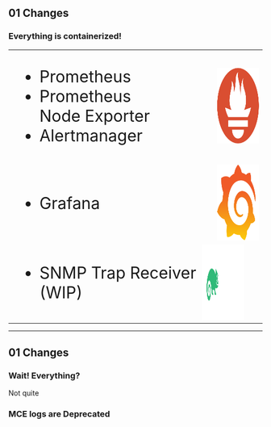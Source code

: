 <!-- .slide: data-state="normal" id="changes" data-timing="20s" data-menu-title="Standard text slide" -->

## 01 Changes

<!-- <div class="breadcrumbs">Changes</div> -->

### Everything is containerized!

<table style="margin: 0">
<tr>
    <td style="border-bottom-width: 0; padding-right: 100px">
        <ul style="font-size: 32px">
            <li>Prometheus</li>
            <li>Prometheus Node Exporter</li>
            <li>Alertmanager</li>
        </ul>
    </td>
    <td style="border-bottom-width: 0">
    <img src="../images/icons/prometheus.png" height="150px" style="margin: 0">
    </td>
</tr>
<tr>
    <td style="border-bottom-width: 0">
        <ul style="font-size: 32px">
            <li>Grafana</li>
        </ul>
    </td>
    <td style="border-bottom-width: 0"><img src="../images/icons/grafana.png" height="150px" style="margin: 0"></td>
</tr>
<tr>
    <td style="border-bottom-width: 0">
        <ul style="font-size: 32px">
            <li>SNMP Trap Receiver (WIP)</li>
        </ul>
    </td>
    <td style="border-bottom-width: 0"><img src="../images/icons/suse.svg" height="150px" style="margin: 0; margin-left: -30px"></td>
</tr>
</table>

---

<!-- .slide: data-state="normal" id="changes" data-timing="20s" data-menu-title="Standard text slide" -->

## 01 Changes

### Wait! Everything?

<p class="fragment">Not quite</p>

### <p class="fragment">MCE logs are Deprecated</p>
